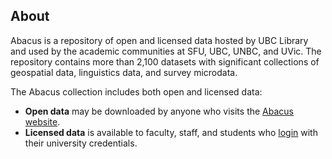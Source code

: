## About
Abacus is a repository of open and licensed data hosted by UBC Library and used by the academic communities at SFU, UBC, UNBC, and UVic. The repository contains more than 2,100 datasets with significant
collections of geospatial data, linguistics data, and survey microdata. 

The Abacus collection includes both open and licensed data:
- **Open data** may be downloaded by anyone who visits the [Abacus website](https://abacus.library.ubc.ca). 
- **Licensed data** is available to faculty, staff, and students who [login](https://abacus.library.ubc.ca/loginpage.xhtml) with their university credentials.




